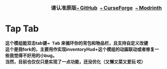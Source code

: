 ### <p align=right>请认准原版[`→` GitHub](https://github.com/KessokuTeaTime/Tap-Tab)&ensp;[`→` CurseForge](https://www.curseforge.com/minecraft/mc-mods/tap-tab)&ensp;[`→` Modrinth](https://modrinth.com/mod/tap-tab)</p>

# Tap Tab

**这个模组能双击tab键<kbd>⇥ Tab</kbd> 来循环你的背包和物品栏，且支持自定义改键**  
**这个是我fork的，主要用作实现inventoryHud+这个模组的动画联动或者修复一些我觉得不好用的小bug。**  
**当然，目前也仅仅只是实现了一点功能，还没优化（又懒又菜又爱玩 哎）**

